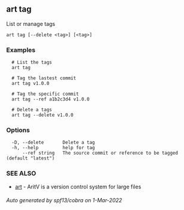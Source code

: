 ## art tag

List or manage tags

```
art tag [--delete <tag>] [<tag>]
```

### Examples

```
  # List the tags
  art tag

  # Tag the lastest commit
  art tag v1.0.0

  # Tag the specific commit
  art tag --ref a1b2c3d4 v1.0.0  

  # Delete a tags
  art tag --delete v1.0.0
```

### Options

```
  -D, --delete       Delete a tag
  -h, --help         help for tag
      --ref string   The source commit or reference to be tagged (default "latest")
```

### SEE ALSO

* [art](art.md)	 - AritV is a version control system for large files

###### Auto generated by spf13/cobra on 1-Mar-2022
